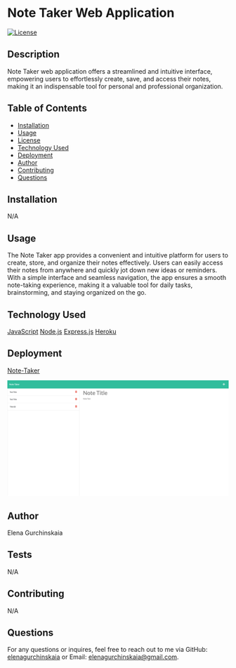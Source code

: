 # Note Taker Web Application

[![License](https://img.shields.io/badge/License-MIT-yellow.svg)](https://opensource.org/licenses/MIT)

## Description

Note Taker web application offers a streamlined and intuitive interface, empowering users to effortlessly create, save, and access their notes, making it an indispensable tool for personal and professional organization.

## Table of Contents

- [Installation](#installation)
- [Usage](#usage)
- [License](#license)
- [Technology Used](#technology-used)
- [Deployment](#deployment)
- [Author](#author)
- [Contributing](#contributing)
- [Questions](#questions)

## Installation

N/A

## Usage

The Note Taker app provides a convenient and intuitive platform for users to create, store, and organize their notes effectively. Users can easily access their notes from anywhere and quickly jot down new ideas or reminders. With a simple interface and seamless navigation, the app ensures a smooth note-taking experience, making it a valuable tool for daily tasks, brainstorming, and staying organized on the go.

## Technology Used

[JavaScript](!--https://developer.mozilla.org/en-US/docs/Web/JavaScript--)
[Node.js](!--https://nodejs.org--)
[Express.js](!--https://developer.mozilla.org/en-US/docs/Learn/Server-side/Express_Nodejs/Introduction--)
[Heroku](!--https://heroku.com--)

## Deployment

[Note-Taker](https://eg-note-taker-fd686ed98563.herokuapp.com/)

![alt text](public/assets/images/note-taker.png)

## Author

Elena Gurchinskaia

## Tests

N/A

## Contributing

N/A

## Questions

For any questions or inquires, feel free to reach out to me via GitHub:
[elenagurchinskaia](https://github.com/elenagurchinskaia) or Email: elenagurchinskaia@gmail.com.
